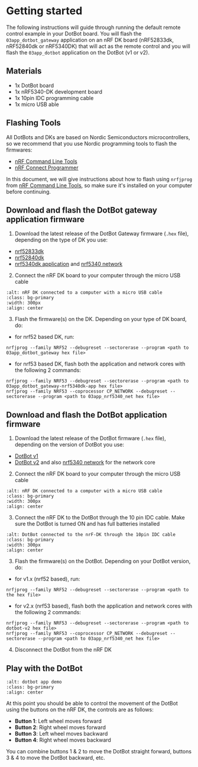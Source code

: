 # Getting started

The following instructions will guide through running the default remote
control example in your DotBot board. You will flash the `03app_dotbot_gateway`
application on an nRF DK board (nRF52833dk, nRF52840dk or nRF5340DK) that will
act as the remote control and you will flash the `03app_dotbot` application on
the DotBot (v1 or v2).

## Materials

- 1x DotBot board
- 1x nRF5340-DK development board
- 1x 10pin IDC programming cable
- 1x micro USB able

## Flashing Tools

All DotBots and DKs are based on Nordic Semiconductors microcontrollers, so
we recommend that you use Nordic programming tools to flash the firmwares:

- [nRF Command Line Tools][nrf-cli-tools]
- [nRF Connect Programmer][nrf-connect-programmer]

In this document, we will give instructions about how to flash using `nrfjprog`
from [nRF Command Line Tools][nrf-cli-tools], so make sure it's installed on your
computer before continuing.

## Download and flash the DotBot gateway application firmware

1. Download the latest release of the DotBot Gateway firmware (`.hex` file),
  depending on the type of DK you use:
  - [nrf52833dk][dotbot-gateway-hex-nrf52833dk]
  - [nrf52840dk][dotbot-gateway-hex-nrf52840dk]
  - [nrf5340dk application][dotbot-gateway-hex-nrf5340dk-app] and
    [nrf5340 network][hex-nrf5340dk-net]

2. Connect the nRF DK board to your computer through the micro USB cable
  ```{image} _static/images/nRF-DK_connected.jpg
  :alt: nRF DK connected to a computer with a micro USB cable
  :class: bg-primary
  :width: 300px
  :align: center
  ```

3. Flash the firmware(s) on the DK. Depending on your type of DK board, do:
  - for nrf52 based DK, run:
  ```
  nrfjprog --family NRF52 --debugreset --sectorerase --program <path to 03app_dotbot_gateway hex file>
  ```
  - for nrf53 based DK, flash both the application and network cores with the following 2 commands:
  ```
  nrfjprog --family NRF53 --debugreset --sectorerase --program <path to 03app_dotbot_gateway-nrf5340dk-app hex file>
  nrfjprog --family NRF53 --coprocessor CP_NETWORK --debugreset --sectorerase --program <path to 03app_nrf5340_net hex file>
  ```

## Download and flash the DotBot application firmware

1. Download the latest release of the DotBot firmware (`.hex` file),
  depending on the version of DotBot you use:
  - [DotBot v1][dotbot-hex-dotbot-v1]
  - [DotBot v2][dotbot-hex-dotbot-v2] and also
    [nrf5340 network][hex-nrf5340dk-net] for the network core

2. Connect the nRF DK board to your computer through the micro USB cable
  ```{image} _static/images/nRF-DK_connected.jpg
  :alt: nRF DK connected to a computer with a micro USB cable
  :class: bg-primary
  :width: 300px
  :align: center
  ```

3. Connect the nRF DK to the DotBot through the 10 pin IDC cable. Make sure the
  DotBot is turned ON and has full batteries installed
  ```{image} _static/images/dotbot_and_dk_connected.jpg
  :alt: DotBot connected to the nrF-DK through the 10pin IDC cable
  :class: bg-primary
  :width: 300px
  :align: center
  ```

3. Flash the firmware(s) on the DotBot. Depending on your DotBot version, do:
  - for v1.x (nrf52 based), run:
  ```
  nrfjprog --family NRF52 --debugreset --sectorerase --program <path to the hex file>
  ```
  - for v2.x (nrf53 based), flash both the application and network cores with the
  following 2 commands:
  ```
  nrfjprog --family NRF53 --debugreset --sectorerase --program <path to dotbot-v2 hex file>
  nrfjprog --family NRF53 --coprocessor CP_NETWORK --debugreset --sectorerase --program <path to 03app_nrf5340_net hex file>
  ```

4. Disconnect the DotBot from the nRF DK

## Play with the DotBot

```{image} _static/images/03app_dotbot.gif
:alt: dotbot app demo
:class: bg-primary
:align: center
```

At this point you should be able to control the movement of the DotBot using the
buttons on the nRF DK, the controls are as follows:

- **Button 1**: Left wheel moves forward
- **Button 2**: Right wheel moves forward
- **Button 3**: Left wheel moves backward
- **Button 4**: Right wheel moves backward

You can combine buttons 1 & 2 to move the DotBot straight forward, buttons 3 &
4 to move the DotBot backward, etc.


[nrf-cli-tools]: https://infocenter.nordicsemi.com/topic/ug_nrf_cltools/UG/cltools/nrf_command_line_tools_lpage.html
[nrf-connect-programmer]: https://infocenter.nordicsemi.com/topic/ug_nc_programmer/UG/nrf_connect_programmer/ncp_introduction.html

[dotbot-gateway-hex-nrf52833dk]: https://github.com/DotBots/DotBot-firmware/releases/latest/download/03app_dotbot_gateway-nrf52833dk.hex
[dotbot-gateway-hex-nrf52840dk]: https://github.com/DotBots/DotBot-firmware/releases/latest/download/03app_dotbot_gateway-nrf52840dk.hex
[dotbot-gateway-hex-nrf5340dk-app]: https://github.com/DotBots/DotBot-firmware/releases/latest/download/03app_dotbot_gateway-nrf5340dk-app.hex

[dotbot-hex-dotbot-v1]: https://github.com/DotBots/DotBot-firmware/releases/latest/download/03app_dotbot-dotbot-v1.hex
[dotbot-hex-dotbot-v2]: https://github.com/DotBots/DotBot-firmware/releases/latest/download/03app_dotbot-dotbot-v2.hex

[hex-nrf5340dk-net]: https://github.com/DotBots/DotBot-firmware/releases/latest/download/03app_nrf5340_net-nrf5340dk-net.hex
